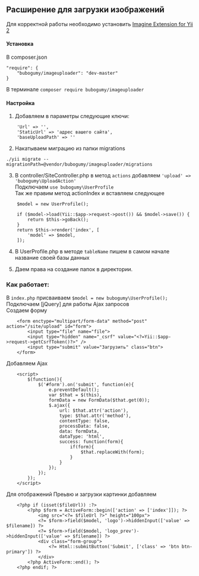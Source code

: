 ## Расширение для загрузки изображений
Для корректной работы необходимо установить [Imagine Extension for Yii 2](http://www.yiiframework.com/doc-2.0/ext-imagine-index.html)  

#### Установка  
В composer.json  
```
"require": {
    "bubogumy/imageuploader": "dev-master"
}
```  
В терминале ``composer require bubogumy/imageuploader``  

#### Настройка  

1. Добавляем в параметры следующие ключи:

````
    'Url' => '',
    'StaticUrl' => 'адрес вашего сайта',
    'baseUploadPath' => ''
````  
2. Накатываем миграцию из папки migrations
```
./yii migrate --migrationPath=@vendor/bubogumy/imageuploader/migrations
```

3. В controller/SiteController.php в метод ``actions`` добавляем ``'upload' => 'bubogumy\UploadAction'``  
Подключаем ``use bubogumy\UserProfile``  
Так же правим метод actionIndex и вставляем следующее  
````
    $model = new UserProfile();
    
    if ($model->load(Yii::$app->request->post()) && $model->save()) {
        return $this->goBack();
    }
    return $this->render('index', [
        'model' => $model,
    ]);
````
4. В UserProfile.php в методе ``tableName`` пишем в самом начале название своей базы данных  

5. Даем права на создание папок в директории.  

### Как работает:  
В ``index.php`` присваиваем ``$model = new bubogumy\UserProfile();``  
Подключаем [jQuery] для работы Ajax запросов  
Создаем форму  
````
    <form enctype="multipart/form-data" method="post" action="/site/upload" id="form">
        <input type="file" name="file">
        <input type="hidden" name="_csrf" value="<?=Yii::$app->request->getCsrfToken()?>" />
        <input type="submit" value="Загрузить" class="btn">
    </form>
````  
Добавляем Ajax  
````
    <script>
        $(function(){
            $('#form').on('submit', function(e){
                e.preventDefault();
                var $that = $(this),
                formData = new FormData($that.get(0));
                $.ajax({
                    url: $that.attr('action'),
                    type: $that.attr('method'),
                    contentType: false,
                    processData: false,
                    data: formData,
                    dataType: 'html',
                    success: function(form){
                        if(form){
                            $that.replaceWith(form);
                        }
                    }
                });
            });
        });
    </script>
````  
Для отображений Преьвю и загрузки картинки добавляем 

````
    <?php if (isset($fileUrl)) :?>
        <?php $form = ActiveForm::begin(['action' => ['index']]); ?>
            <img src="<?= $fileUrl ?>" height="100px">
            <?= $form->field($model, 'logo')->hiddenInput(['value' => $filename]) ?>
            <?= $form->field($model, 'logo_prev')->hiddenInput(['value' => $filename]) ?>
            <div class="form-group">
                <?= Html::submitButton('Submit', ['class' => 'btn btn-primary']) ?>
            </div>
        <?php ActiveForm::end(); ?>
    <?php endif; ?>
````


